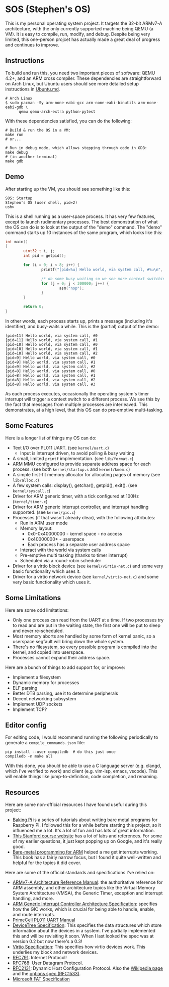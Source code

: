 SOS (Stephen's OS)
==================

This is my personal operating system project. It targets the 32-bit ARMv7-A
architecture, with the only currently supported machine being QEMU (a VM). It is
easy to compile, run, modify, and debug. Despite being very limited, this
one-person projcet has actually made a great deal of progress and continues to
improve.

Instructions
------------

To build and run this, you need two important pieces of software: QEMU 4.2+, and
an ARM cross compiler. These dependencies are straightforward on Arch Linux, but
Ubuntu users should see more detailed setup instructions in
[Ubuntu.md](Ubuntu.md).

    # Arch Linux
    $ sudo pacman -Sy arm-none-eabi-gcc arm-none-eabi-binutils arm-none-eabi-gdb \
          qemu qemu-arch-extra python-pytest

With these dependencies satisfied, you can do the following:

    # Build & run the OS in a VM:
    make run
    # or...

    # Run in debug mode, which allows stepping through code in GDB:
    make debug
    # (in another terminal)
    make gdb

Demo
----

After starting up the VM, you should see something like this:

```
SOS: Startup
Stephen's OS (user shell, pid=2)
ush>
```

This is a shell running as a user-space process. It has very few features,
except to launch rudimentary processes. The best demonstration of what the OS
can do is to look at the output of the "demo" command. The "demo" command starts
up 10 instances of the same program, which looks like this:

```c
int main()
{
        uint32_t i, j;
        int pid = getpid();

        for (i = 0; i < 8; i++) {
                printf("[pid=%u] Hello world, via system call, #%u\n", pid, i);

                /* do some busy waiting so we see more context switching */
                for (j = 0; j < 300000; j++) {
                        asm("nop");
                }
        }

        return 0;
}
```

In other words, each process starts up, prints a message (including it's
identifier), and busy-waits a while. This is the (partial) output of the demo:

```
[pid=11] Hello world, via system call, #0
[pid=11] Hello world, via system call, #1
[pid=10] Hello world, via system call, #0
[pid=10] Hello world, via system call, #1
[pid=10] Hello world, via system call, #2
[pid=9] Hello world, via system call, #0
[pid=9] Hello world, via system call, #1
[pid=9] Hello world, via system call, #2
[pid=8] Hello world, via system call, #0
[pid=8] Hello world, via system call, #1
[pid=8] Hello world, via system call, #2
[pid=8] Hello world, via system call, #3
```

As each process executes, occasionally the operating system's timer interrupt
will trigger a context switch to a different process. We see this by the fact
that messages from multiple processes are interleaved. This demonstrates, at a
high level, that this OS can do pre-emptive multi-tasking.

Some Features
-------------

Here is a longer list of things my OS can do:

* Text I/O over PL011 UART. (see `kernel/uart.c`)
  - Input is interrupt driven, to avoid polling & busy waiting
* A small, limited `printf` implementation. (see `lib/format.c`)
* ARM MMU configured to provide separate address space for each process. (see
  both `kernel/startup.s` and `kernel/kmem.c`)
* A simple first-fit memory allocator for allocating pages of memory (see
  `lib/alloc.c`)
* A few system calls: display(), getchar(), getpid(), exit(). (see
  `kernel/syscall.c`)
* Driver for ARM generic timer, with a tick configured at 100Hz
  (`kernel/timer.c`)
* Driver for ARM generic interrupt controller, and interrupt handling supported.
  (see `kernel/gic.c`)
* Processes (if that wasn't already clear), with the following attributes:
  - Run in ARM user mode
  - Memory layout:
    - 0x0-0x40000000 - kernel space - no access
    - 0x40000000+ - userspace
    - Each process has a separate user address space
  - Interact with the world via system calls
  - Pre-emptive multi tasking (thanks to timer interrupt)
  - Scheduled via a round-robin scheduler
* Driver for a virtio block device (see `kernel/virtio-net.c`) and some very
  basic functionality which uses it.
* Driver for a virtio network device (see `kernel/virtio-net.c`) and some very
  basic functionality which uses it.

Some Limitations
----------------

Here are some odd limitations:

* Only one process can read from the UART at a time. If two processes try to
  read and are put in the waiting state, the first one will be put to sleep and
  never re-scheduled.
* Most memory aborts are handled by some form of kernel panic, so a userspace
  segfault will bring down the whole system.
* There's no filesystem, so every possible program is compiled into the kernel,
  and copied into userspace.
* Processes cannot expand their address space.

Here are a bunch of things to add support for, or improve:

* Implement a filesystem
* Dynamic memory for processes
* ELF parsing
* Better DTB parsing, use it to determine peripherals
* Decent networking subsystem
* Implement UDP sockets
* Implement TCP?

Editor config
-------------

For editing code, I would recommend running the following periodically to
generate a `compile_commands.json` file:

    pip install --user compiledb  # do this just once
    compiledb -n make all

With this done, you should be able to use a C language server (e.g. clangd,
which I've verified to work) and client (e.g. vim-lsp, emacs, vscode). This will
enable things like jump-to-definition, code completion, and renaming.

Resources
---------

Here are some non-official resources I have found useful during this project:

- [Baking Pi][baking-pi] is a series of tutorials about writing bare metal
  programs for Raspberry Pi. I followed this for a while before starting this
  project, so it influenced me a lot. It's a lot of fun and has lots of great
  information.
- [This Stanford course website][course] has a lot of labs and references. For
  some of my earlier questions, it just kept popping up on Google, and it's
  really good.
- [Bare-metal programming for ARM][ebook] helped a me get interrupts working.
  This book has a fairly narrow focus, but I found it quite well-written and
  helpful for the topics it did cover.

[baking-pi]: https://www.cl.cam.ac.uk/projects/raspberrypi/tutorials/os/ok05.html
[course]: http://cs107e.github.io/
[ebook]: http://umanovskis.se/files/arm-baremetal-ebook.pdf

Here are some of the official standards and specifications I've relied on:

- [ARMv7-A Architecture Reference Manual][arm-arm]: the authoritative reference
  for ARM assembly, and other architecture topics like the Virtual Memory System
  Architecture (VMSA), the Generic Timer, exception and interrupt handling, and
  more.
- [ARM Generic Interrupt Controller Architecture Specification][arm-gic]:
  specifies how the GIC works, which is crucial for being able to handle,
  enable, and route interrupts.
- [PrimeCell PL011 UART Manual][pl011]
- [DeviceTree Specification][dtree]: This specifies the data structures which
  store information about the devices in a system. I've partially implemented
  this and will be revisiting it soon. When I last looked the spec was at
  version 0.2 but now there's a 0.3!
- [Virtio Specification][virtio]: This specifies how virtio devices work. This
  underlies my block and network devices.
- [RFC791][rfc791]: Internet Protocol!
- [RFC768][rfc768]: User Datagram Protocol.
- [RFC2131][rfc2131]: Dynamic Host Configuration Protocol. Also the [Wikipedia
  page][dhcp-wiki] and the [options spec (RFC1533)][rfc1533].
- [Microsoft FAT Specification][fat]

[arm-arm]: https://static.docs.arm.com/ddi0406/c/DDI0406C_C_arm_architecture_reference_manual.pdf
[arm-gic]: https://static.docs.arm.com/ihi0069/d/IHI0069D_gic_architecture_specification.pdf
[pl011]: http://infocenter.arm.com/help/topic/com.arm.doc.ddi0183f/DDI0183.pdf
[dtree]: https://www.devicetree.org/specifications/
[virtio]: http://docs.oasis-open.org/virtio/virtio/v1.0/cs04/virtio-v1.0-cs04.html
[rfc791]: https://tools.ietf.org/html/rfc791
[rfc768]: https://tools.ietf.org/html/rfc768
[rfc2131]: https://tools.ietf.org/html/rfc2131
[rfc1533]: https://tools.ietf.org/html/rfc1533
[fat]: http://read.pudn.com/downloads77/ebook/294884/FAT32%20Spec%20%28SDA%20Contribution%29.pdf
[dhcp-wiki]: https://en.wikipedia.org/wiki/Dynamic_Host_Configuration_Protocol
